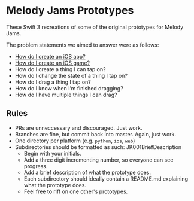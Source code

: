 Melody Jams Prototypes
===================
These Swift 3 recreations of some of the original prototypes for Melody Jams.

The problem statements we aimed to answer were as follows:

- [How do I create an iOS app?](ios/JK001InitialApp)
- [How do I create an iOS game?](ios/JK002SpriteKit)
- How do I create a thing I can tap on?
- How do I change the state of a thing I tap on?
- How do I drag a thing I tap on?
- How do I know when I’m finished dragging?
- How do I have multiple things I can drag?

Rules
-------------------
- PRs are unneccessary and discouraged. Just work.
- Branches are fine, but commit back into master. Again, just work.
- One directory per platform (e.g. `python`, `ios`, `web`)
- Subdirectories should be formatted as such: JK001BriefDescription
	- Begin with your initials.
	- Add a three digit incrementing number, so everyone can see progress.
	- Add a brief description of what the prototype does.
	- Each subdirectory should ideally contain a README.md explaining what the prototype does.
	- Feel free to riff on one other's prototypes.